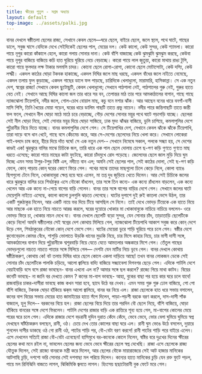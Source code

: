 ```yaml
---
title: ক্ষীরের পুতুল - সপ্তম অধ্যায়
layout: default
top-image: ../assets/palki.jpg
---
```


বানর দেখলে ষষ্ঠীতলা ছেলের রাজ্য, সেখানে কেবল ছেলে—ঘরে ছেলে, বাইরে ছেলে, জলে স্থলে, পথে ঘাটে, গাছের ডালে, সবুজ ঘাসে যেদিকে দেখে সেইদিকেই ছেলের পাল, মেয়ের দল। কেউ কালাে, কেউ সুন্দর, কেউ শ্যামলা। কারাে পায়ে নূপুর কারাে কাঁকালে হেলে, কারো গলায় সােনার দানা। কেউ বাঁশি বাজাচ্ছে কেউ ঝুমঝুমি ঝুমঝুম করছে, কেউবা পায়ে নূপূর বাজিয়ে বাজিয়ে কচি হাত ঘুরিয়ে ঘুরিয়ে নেচে বেড়াচ্ছে। কারাে পায়ে লাল জুতুয়া, কারাে মাথায় রাঙা টুপি, কারাে গায়ে ফুলদার লক্ষ টাকার মলমলি চাদর। কোনাে ছেলে রোগা-রোগা, কোনো ছেলে মােটাসােটা, কেউ দস্যি, কেউ লক্ষ্মী। একদল কাঠের ঘোড়া টকবক হাকাচ্ছে, একদল দিঘির জলে মাছ ধরছে, একদল বাঁধের জলে নাইতে নেমেছে, একদল তলায় ফুল কুড়াচ্ছে, একদল গাছের ডালে ফল পাড়ছে, চারিদিকে খেলাধুলো, মারামারি, হাসিকান্না। সে এক নতুন দেশ, স্বপ্নের রাজ্য! সেখানে কেবল ছুটোছুটি, কেবল খেলাধুলাে; সেখানে পাঠশালা নেই, পাঠশালের গুরু নেই, গুরুর হাতে বেত নেই। সেখানে আছে দিঘির কালাে জল তার ধারে সর বন, তেপান্তর মাঠ তার পরে আমকাঠালের বাগান, গাছে গাছে ন্যাজঝােলা টিয়েপাখি, নদীর জলে, গােল-চোখ বােয়াল মাছ, কচু বনে মশার ঝাঁক। আর আছেন বনের ধারে বনগাঁ-বাসী মাসি পিসি, তিনি খৈয়ের মােয়া গড়েন, ঘরের ধারে ডালিম গাছটি তাতে প্রভু নাচেন। নদীর পারে জন্তিগাছটি তাতে জন্তী ফল ফলে, সেখানে নীল ঘােড়া মাঠে মাঠে চরে বেড়াচ্ছে, গৌড় দেশের সােনার ময়ুর পথে ঘাটে গড়াগড়ি যাচ্ছে। ছেলেরা সেই নীল ঘােড়া নিয়ে, সেই সােনার ময়ুর দিয়ে ঘােড়া সাজিয়ে, ঢাক মৃদং ঝাঁঝর বাজিয়ে, ডুলি চাপিয়ে, কমলাপুলির দেশে পুটুরানীর বিয়ে দিতে যাচ্ছে। বানর কমলাপুলির দেশে গেল। সে টিয়েপাখির দেশ, সেখানে কেবল ঝাঁকে ঝাঁকে টিয়েপাখি, তারা দাড়ে বসে ধান খেটে, গাছে বসে কেঁচমেচ করে, আর সে-দেশের ছেলেদের নিয়ে খেলা করে। সেখানে লােকেরা গাই-বলদে চাষ করে, হীরে দিয়ে দাঁত ঘষে! সে এক নতুন দেশ-- সেখানে নিমেষে সকাল, পলকে সন্ধ্যা হয়, সে দেশের কাণ্ডই এক! ঝুরঝুরে বালির মাঝে চিচিকে জল, তারি ধারে এক পাল ছেলে দোলায় চেপে ছ-পণ কড়ি গুণতে গুণতে মাছ ধরতে এসেছে; কারো পায়ে মাছের কাটা ফুটেছে, কারাে চাঁদমুখে রোদ পড়েছে। জেলেদের ছেলে জাল মুড়ি দিয়ে ঘুম দিচ্ছে এমন সময় টাপুর-টপুর বিষ্টি এল, নদীতে বান এল; অমনি সেই ছেলের পাল, সেই কাঠের দোলা, সেই ছ-পণ কড়ি ফেলে, কোন্ পাড়ায় কোন্ ঘরের কোণে ফিরে গেল। পথের মাঝে তাদের মাছগুলাে চিলে কেড়ে নিলে, কোলা ব্যাঙে ছিপগুলো টেনে নিলে, খােকাবাবুরা ক্ষেপ্ত হয়ে ঘরে এলেন, মা তপ্ত দুধ জুড়িয়ে খেতে দিলেন। আর সেই চিচিকে জলের ধারে ঝুরঝুরে বালির চরে শিবঠাকুর এসে নৌকো বাঁধলেন, তার সঙ্গে তিন কন্যে- এক কন্যে রাঁধলেন বাড়লেন, এক কন্যে খেলেন আর এক কন্যে না-পেয়ে বাপের বাড়ি গেলেন। বানর তার সঙ্গে বাপের বাড়ির দেশে গেল। সেখানে জলের ঘাটে মেয়েগুলি নাইতে এসেছে, কালো কালাে চুলগুলি ঝড়তে লেগেছে। ঘাটের দুপাশে দুই রুই কাতলা ভেসে উঠল, তার একটি গুরুঠাকুর নিলেন, আর একটি নায়ে ভর দিয়ে টিয়ে আসছিল সে নিলে। তাই দেখে ভোদড় টিয়েকে এক হাতে নিয়ে আর মাছকে এক হাতে নিয়ে নাচতে আরম্ভ করলে, ঘরের দুয়ােরে খােকার মা খােকাবাবুকে নাচিয়ে নাচিয়ে বললেন- ওরে ভোদড় ফিরে চা, খােকার নাচন দেখে যা।
বানর দেখলে ছেলেটি বড়াে সুন্দর, যেন সােনার চাঁদ, তাড়াতাড়ি ছেলেটিকে কেড়ে নিলে! অমনি ষষ্ঠীতলার সেই স্বপ্নের দেশ কোথায় মিলিয়ে গেল, ন্যাজঝােলা টিয়েপাখি আকাশ সবুজ করে কোন্ দেশে উড়ে গেল, শিবঠাকুরের নৌকো কোন্ দেশে ভেসে গেল। ঘাটের মেয়েরা ডুরে শাড়ি ঘুরিয়ে পরে চলে গেল। ষষ্ঠীর দেশে কুনােবেড়াল কোমর বেঁধে, শাশুড়ি ভােলাতে উড়কি ধানের মুড়কি নিয়ে, চার মিসে কাহার নিয়ে, চার মাগী দাসী সঙ্গে, আমকাঠালের বাগান দিয়ে পুটুরানীকে শ্বশুরবাড়ি নিয়ে যেতে যেতে আমতলার অন্ধকারে মিশে গেল। তেঁতুল গাছের ভোদড়গুলো নাচতে নাচতে পাতার সঙ্গে মিলিয়ে গেল— দেশটা যেন মাটির নিচে ডুবে গেল।
বানর দেখলে কোথায় ষষ্ঠীঠাকরুণ, কোথায় কে! বট তলায় দিঘির ধারে ছেলে কোলে একলা দাড়িয়ে আছে! তখন বানর লােকজন ডেকে সেই সােনার চাঁদ  ছেলেটিকে পালকি চড়িয়ে, আলাে জ্বালিয়ে বাদ্যি বাজিয়ে সন্ধ্যাবেলা দিগনগর ছেড়ে গেল।
এদিকে পাটলি দেশে বেয়াইবাড়ি বসে বসে রাজা ভাবছেন- বানর এখনাে এল না? আমার সঙ্গে ছল করলে? রাজ্যে গিয়ে মাথা কাটব। বিয়ের কনেটি ভাবছে- না জানি বর দেখতে কেমন ? কনের মা-বাপ ভাবছে- আহা, বুকের বাছা পর হয়ে কার ঘরে চলে যাবে! রাজবাড়ির চাকর-দাসীরা ভাবছে কাজ কখন সারা হবে, ছাদে উঠে বর দেখব। এমন সময় গুরু গুরু ঢােল বাজিয়ে, পো পো বাঁশি বাজিয়ে, টকবক  ঘােড়া হাঁকিয়ে ঝক্‌ম আলাে জ্বালিয়ে, বানর বর নিয়ে এল। রাজা ছেলেকে হাত ধরে সভায় বসালেন, কনের বাপ বিয়ের সভায় মেয়ের হাত জামাইয়ের হাতে সঁপে দিলেন, পাড়া-পড়শী বরকে বরণ করলে, দাস-দাসী শাঁক বাজালে, হুলু দিলে-- বরকনের বিয়ে হল।
রাজা ছেলের বিয়ে দিয়ে তার পরদিন বৌ ছেলে নিয়ে, বাঁশি বাজিয়ে, ঘােড়া হাঁকিয়ে বানরের সঙ্গে দেশে ফিরলেন। পাটলি দেশের রাজার বাড়ি এক রাত্তিরে শূন্য হয়ে গেল, মা-বাপের কোলের মেয়ে পরের ঘরে চলে গেল।
এদিকে রাজার দেশে বড়রানী দুদিন দুরাত কেঁদে কেঁদে, ভেবে ভেবে, ভোর বেলা ঘুমিয়ে ঘুমিয়ে স্বপ্ন দেখছেন ষষ্টিঠাকরুন বলছেন, রানী, ওঠ। চেয়ে দেখ তাের কোলের বাছা ঘরে এল। রানী ঘুম ভেঙে উঠে বসলেন, দুয়ারে শুনলেন দাসীর ডাকছে ওঠ গো রানী ওঠ, পাটের শাড়ি পর, বৌ-বেটা বরণ করগে!
রানী পাটের শাড়ি পরে বাইরে এলেন। এসে দেখলেন সত্যিই রাজা বৌ-বেটা এনেছেন! হাসিমুখে বর-কনেকে কোলে নিলেন, ষষ্টির বরে দুঃখের দিনের ক্ষীরের ছেলের কথা মনে রইল না, ভাবলেন ছেলের জন্য ভেবে ভেবে ক্ষীরের ছেলে স্বপ্ন দেখেছি।
রাজা এসে ছেলেকে রাজ্য যৌতুক দিলেন, সেই রাজ্যে বানরকে মন্ত্রী করে দিলেন, আর ছেলের বৌকে মায়ারাজ্যের সেই আট হাজার মানিকের আটগাছি চুড়ি, দশশাে ভরি সােনার সেই দশগাছা মল পরিয়ে দিলেন। কন্যের হাতে মানিকের চুড়ি যেন রক্ত ফুটে পড়ল, পায়ে মল রিনিঝিনি বাজতে লাগল, ঝিকিমিকি জ্বলতে লাগল।
হিংসেয় ছছাটোরানী বুক ফেটে মরে গেল।
